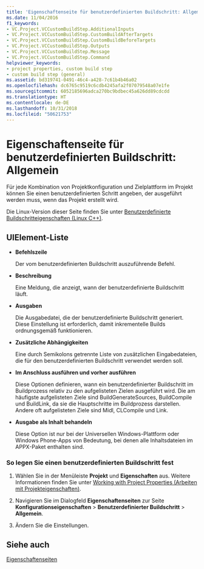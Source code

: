 ```yaml
---
title: 'Eigenschaftenseite für benutzerdefinierten Buildschritt: Allgemein'
ms.date: 11/04/2016
f1_keywords:
- VC.Project.VCCustomBuildStep.AdditionalInputs
- VC.Project.VCCustomBuildStep.CustomBuildAfterTargets
- VC.Project.VCCustomBuildStep.CustomBuildBeforeTargets
- VC.Project.VCCustomBuildStep.Outputs
- VC.Project.VCCustomBuildStep.Message
- VC.Project.VCCustomBuildStep.Command
helpviewer_keywords:
- project properties, custom build step
- custom build step (general)
ms.assetid: bd319741-0491-46c4-a428-7c61b4b46a02
ms.openlocfilehash: dc6765c9519c6cdb4245afa2f07079548a07e1fe
ms.sourcegitcommit: 6052185696adca270bc9bdbec45a626dd89cdcdd
ms.translationtype: HT
ms.contentlocale: de-DE
ms.lasthandoff: 10/31/2018
ms.locfileid: "50621753"
---
```

# <a name="custom-build-step-property-page-general"></a>Eigenschaftenseite für benutzerdefinierten Buildschritt: Allgemein

Für jede Kombination von Projektkonfiguration und Zielplattform im Projekt können Sie einen benutzerdefinierten Schritt angeben, der ausgeführt werden muss, wenn das Projekt erstellt wird.

Die Linux-Version dieser Seite finden Sie unter [Benutzerdefinierte Buildschritteigenschaften (Linux C++)](../linux/prop-pages/custom-build-step-linux.md).

## <a name="uielement-list"></a>UIElement-Liste

- **Befehlszeile**

   Der vom benutzerdefinierten Buildschritt auszuführende Befehl.

- **Beschreibung**

   Eine Meldung, die anzeigt, wann der benutzerdefinierte Buildschritt läuft.

- **Ausgaben**

   Die Ausgabedatei, die der benutzerdefinierte Buildschritt generiert. Diese Einstellung ist erforderlich, damit inkrementelle Builds ordnungsgemäß funktionieren.

- **Zusätzliche Abhängigkeiten**

   Eine durch Semikolons getrennte Liste von zusätzlichen Eingabedateien, die für den benutzerdefinierten Buildschritt verwendet werden soll.

- **Im Anschluss ausführen und vorher ausführen**

   Diese Optionen definieren, wann ein benutzerdefinierter Buildschritt im Buildprozess relativ zu den aufgelisteten Zielen ausgeführt wird. Die am häufigste aufgelisteten Ziele sind BuildGenerateSources, BuildCompile und BuildLink, da sie die Hauptschritte im Buildprozess darstellen. Andere oft aufgelisteten Ziele sind Midl, CLCompile und Link.

- **Ausgabe als Inhalt behandeln**

   Diese Option ist nur bei der Universellen Windows-Plattform oder Windows Phone-Apps von Bedeutung, bei denen alle Inhaltsdateien im APPX-Paket enthalten sind.

### <a name="to-specify-a-custom-build-step"></a>So legen Sie einen benutzerdefinierten Buildschritt fest

1. Wählen Sie in der Menüleiste **Projekt** und **Eigenschaften** aus. Weitere Informationen finden Sie unter [Working with Project Properties (Arbeiten mit Projekteigenschaften)](../ide/working-with-project-properties.md).

1. Navigieren Sie im Dialogfeld **Eigenschaftenseiten** zur Seite **Konfigurationseigenschaften** > **Benutzerdefinierter Buildschritt** > **Allgemein**.

1. Ändern Sie die Einstellungen.

## <a name="see-also"></a>Siehe auch

[Eigenschaftenseiten](../ide/property-pages-visual-cpp.md)